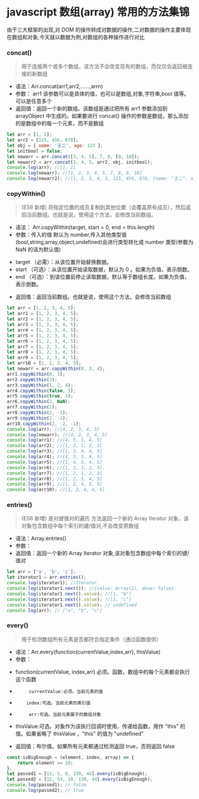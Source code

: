 # javascript 数组(array) 常用的方法集锦

由于三大框架的出现,对 DOM 的操作转成对数据的操作,二对数据的操作主要体现在数组和对象,今天就以数据为例,对数组的各种操作进行对比

### concat()

> 用于连接两个或多个数组，该方法不会改变现有的数组，而仅仅会返回被连接的新数组

-   语法：Arr.concat(arr1,arr2,……,arrn)
-   参数： arr1 该参数可以是具体的值，也可以是数组,对象,字符串,bool 值等。可以是任意多个
-   返回值：返回一个新的数组。该数组是通过把所有 arr1 参数添加到 arrayObject 中生成的。如果要进行 concat() 操作的参数是数组，那么添加的是数组中的每一个元素，而不是数组

```javascript
let arr = [1, 2];
let arr2 = [123, 456, 678];
let obj = { name: '王二', age: 123 };
let initbool = false;
let newarr = arr.concat([3, 4, 5], 7, 8, [9, 10]);
let newarr2 = arr.concat(3, 4, 5, arr2, obj, initbool);
console.log(arr); //[1, 2]
console.log(newarr); //[1, 2, 3, 4, 5, 7, 8, 9, 10]
console.log(newarr2); //[1, 2, 3, 4, 5, 123, 456, 678, {name: "王二", age: 123}, false]
```

### copyWithin()

> (ES6 新增) 将指定位置的成员复制到其他位置（会覆盖原有成员），然后返回当前数组。也就是说，使用这个方法，会修改当前数组。

-   语法： Arr.copyWithin(target, start = 0, end = this.length)
-   参数：传入的值 默认为 number,传入其他类型值 (bool,string,array,object,undefined)会进行类型转化成 number 类型(参数为 NaN 的话为默认值)

*   target （必需）：从该位置开始替换数据。
*   start （可选）：从该位置开始读取数据，默认为 0 。如果为负值，表示倒数。
*   end （可选）：到该位置前停止读取数据，默认等于数组长度。如果为负值，表示倒数。

-   返回值：返回当前数组。也就是说，使用这个方法，会修改当前数组

```javascript
let arr = [1, 2, 3, 4, 5];
let arr1 = [1, 2, 3, 4, 5];
let arr2 = [1, 2, 3, 4, 5];
let arr3 = [1, 2, 3, 4, 5];
let arr4 = [1, 2, 3, 4, 5];
let arr5 = [1, 2, 3, 4, 5];
let arr6 = [1, 2, 3, 4, 5];
let arr7 = [1, 2, 3, 4, 5];
let arr8 = [1, 2, 3, 4, 5];
let arr9 = [1, 2, 3, 4, 5];
let arr10 = [1, 2, 3, 4, 5];
let newarr = arr.copyWithin(0, 3, 4);
arr1.copyWithin(0, 3);
arr2.copyWithin(2);
arr3.copyWithin(1, 2, 4);
arr4.copyWithin(false, 3);
arr5.copyWithin(true, 3);
arr6.copyWithin(2, NaN);
arr7.copyWithin(2);
arr8.copyWithin(2, -1);
arr9.copyWithin(2, -2);
arr10.copyWithin(2, -2, -1);
console.log(arr); //[4, 2, 3, 4, 5]
console.log(newarr); //[4, 2, 3, 4, 5]
console.log(arr1); //[4, 5, 3, 4, 5]
console.log(arr2); //[1, 2, 1, 2, 3]
console.log(arr3); //[1, 3, 4, 4, 5]
console.log(arr4); //[4, 5, 3, 4, 5]
console.log(arr5); //[1, 4, 5, 4, 5]
console.log(arr6); //[1, 2, 1, 2, 3]
console.log(arr7); //[1, 2, 1, 2, 3]
console.log(arr8); //[1, 2, 5, 4, 5]
console.log(arr9); //[1, 2, 4, 5, 5]
console.log(arr10); //[1, 2, 4, 4, 5]
```

### entries()

> (ES6 新增) 是对键值对的遍历 方法返回一个新的 Array Iterator 对象，该对象包含数组中每个索引的键/值对,不会改变原数组

-   语法：Array.entries()
-   参数：
-   返回值：返回一个新的 Array Iterator 对象,该对象包含数组中每个索引的键/值对

```javascript
let arr = ['a', 'b', 'c'];
let iterator1 = arr.entries();
console.log(iterator1); //Iterator
console.log(iterator1.next()); //{value: Array(2), done: false}
console.log(iterator1.next().value); //[1, "b"]
console.log(iterator1.next().value); //[2, "c"]
console.log(iterator1.next().value); // undefined
console.log(arr); // ["a", "b", "c"]
```

### every()

> 用于检测数组所有元素是否都符合指定条件（通过函数提供）

-   语法：Arr.every(function(currentValue,index,arr), thisValue)
-   参数：

*   function(currentValue, index,arr) 必须。函数，数组中的每个元素都会执行这个函数
*          currentValue:必须。当前元素的值
*         index:可选。当前元素的索引值
*          arr:可选。当前元素属于的数组对象
*   thisValue:可选。对象作为该执行回调时使用，传递给函数，用作 "this" 的值。如果省略了 thisValue ，"this" 的值为 "undefined"

-   返回值：布尔值。如果所有元素都通过检测返回 true，否则返回 false

```javascript
const isBigEnough = (element, index, array) => {
	return element >= 10;
};
let passed1 = [12, 5, 8, 130, 44].every(isBigEnough);
let passed2 = [12, 54, 18, 130, 44].every(isBigEnough);
console.log(passed1); // false
console.log(passed2); // true
```
